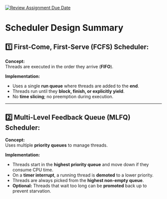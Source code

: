 [![Review Assignment Due Date](https://classroom.github.com/assets/deadline-readme-button-22041afd0340ce965d47ae6ef1cefeee28c7c493a6346c4f15d667ab976d596c.svg)](https://classroom.github.com/a/gW4p9-Fp)

# Scheduler Design Summary

## 1️⃣ First-Come, First-Serve (FCFS) Scheduler:
**Concept:**  
Threads are executed in the order they arrive (**FIFO**).

**Implementation:**  
- Uses a single **run queue** where threads are added to the **end**.
- Threads run until they **block, finish, or explicitly yield**.
- No **time slicing**; no preemption during execution.

---

## 2️⃣ Multi-Level Feedback Queue (MLFQ) Scheduler:
**Concept:**  
Uses multiple **priority queues** to manage threads.

**Implementation:**  
- Threads start in the **highest priority queue** and move down if they consume CPU time.
- On a **timer interrupt**, a running thread is **demoted** to a lower priority.
- Threads are always picked from the **highest non-empty queue**.
- **Optional:** Threads that wait too long can be **promoted** back up to prevent starvation.
